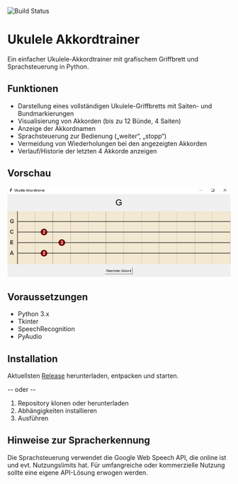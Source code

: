 ![Build Status](https://github.com/<user>/<repo>/actions/workflows/<workflow-file>.yml/badge.svg)

# Ukulele Akkordtrainer

Ein einfacher Ukulele-Akkordtrainer mit grafischem Griffbrett und Sprachsteuerung in Python.

## Funktionen

- Darstellung eines vollständigen Ukulele-Griffbretts mit Saiten- und Bundmarkierungen  
- Visualisierung von Akkorden (bis zu 12 Bünde, 4 Saiten)  
- Anzeige der Akkordnamen  
- Sprachsteuerung zur Bedienung („weiter“, „stopp“)  
- Vermeidung von Wiederholungen bei den angezeigten Akkorden
- Verlauf/Historie der letzten 4 Akkorde anzeigen

## Vorschau
![Vorschau des Ukulele Akkordtrainers](preview.png)

## Voraussetzungen

- Python 3.x  
- Tkinter 
- SpeechRecognition
- PyAudio

## Installation

Aktuellsten [Release](https://github.com/Ma-Ko-dev/UkuleleAkkordtrainer/releases/latest) herunterladen, entpacken und starten.

-- oder --

1. Repository klonen oder herunterladen  
2. Abhängigkeiten installieren
3. Ausführen


## Hinweise zur Spracherkennung

Die Sprachsteuerung verwendet die Google Web Speech API, die online ist und evt.  Nutzungslimits hat. Für umfangreiche oder kommerzielle Nutzung sollte eine eigene API-Lösung erwogen werden.
